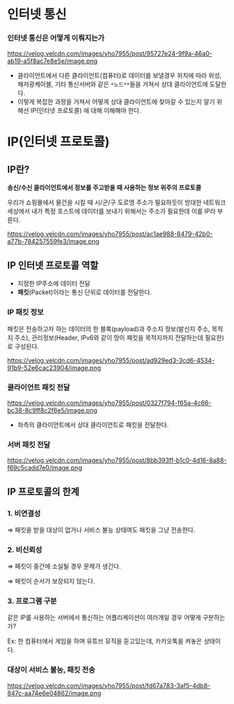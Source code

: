 # 인터넷 통신

### 인터넷 통신은 어떻게 이뤄지는가

https://velog.velcdn.com/images/yho7955/post/95727e24-9f9a-46a0-ab19-a5f8ac7e8e5e/image.png

- 클라이언트에서 다른 클라이언트(컴퓨터)로 데이터를 보낼경우 위치에 따라 위성, 해저광케이블, 기타 통신서버와 같은 `*노드**`들을 거쳐서 상대 클라이언트에 도달한다.
- 이렇게 복잡한 과정을 거쳐서 어떻게 상대 클라이언트에 찾아갈 수 있는지 알기 위해선 IP(인터넷 프로토콜) 에 대해 이해해야 한다.

# IP(인터넷 프로토콜)

## IP란?

**송신/수신 클라이언트에서 정보를 주고받을 때 사용하는 정보 위주의 프로토콜**

우리가 쇼핑몰에서 물건을 시킬 때 시/군/구 도로명 주소가 필요하듯이 방대한 네트워크 세상에서 내가 특정 호스트에 데이터를 보내기 위해서는 주소가 필요한데 이를 IP라 부른다.

https://velog.velcdn.com/images/yho7955/post/ac1ae988-8479-42b0-a77b-784257559fe3/image.png

## IP 인터넷 프로토콜 역할

- 지정한 IP주소에 데이터 전달
- **패킷**(Packet)이라는 통신 단위로 데이터를 전달한다.

### IP 패킷 정보

패킷은 전송하고자 하는 데이터의 한 블록(payload)과 주소지 정보(발신지 주소, 목적지 주소), 관리정보(Header, IPv6와 같이 망이 패킷을 목적지까지 전달하는데 필요한)로 구성된다.

https://velog.velcdn.com/images/yho7955/post/ad929ed3-3cd6-4534-91b9-52e6cac23904/image.png

### 클라이언트 패킷 전달

https://velog.velcdn.com/images/yho7955/post/0327f794-f65a-4c66-bc38-8c9ff8c2f6e5/image.png

- 좌측의 클라이언트에서 상대 클라이언트로 패킷을 전달한다.

### 서버 패킷 전달

https://velog.velcdn.com/images/yho7955/post/8bb393ff-b1c0-4d16-8a88-f69c5cadd7e0/image.png

## IP 프로토콜의 한계

### 1. 비연결성

⇒ 패킷을 받을 대상이 없거나 서비스 불능 상태여도 패킷을 그냥 전송한다.

### 2. 비신뢰성

⇒ 패킷이 중간에 소실될 경우 문제가 생긴다.

⇒ 패킷이 순서가 보장되지 않는다.

### 3. 프로그램 구분

같은 IP를 사용하는 서버에서 통신하는 어플리케이션이 여러개일 경우 어떻게 구분하는가?

Ex: 한 컴퓨터에서 게임을 하며 유튜브 뮤직을 듣고있는데, 카카오톡을 켜놓은 상태이다.

### 대상이 서비스 불능, 패킷 전송

https://velog.velcdn.com/images/yho7955/post/fd67a783-3af5-4db8-847c-aa74e6e04862/image.png